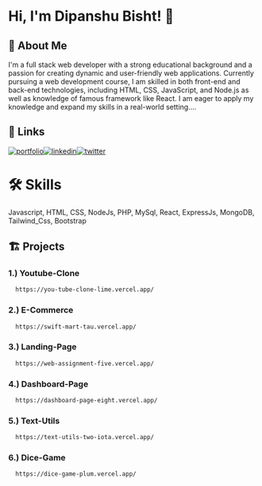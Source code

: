 
# Hi, I'm Dipanshu Bisht! 👋


## 🚀 About Me
I'm a full stack web developer with a strong educational background and a passion for creating dynamic and user-friendly web applications. Currently pursuing a web development course, I am skilled in both front-end and back-end technologies, including HTML, CSS, JavaScript, and Node.js as well as knowledge of famous framework like React. I am eager to apply my knowledge and expand my skills in a real-world setting....


## 🔗 Links
[![portfolio](https://img.shields.io/badge/my_portfolio-000?style=for-the-badge&logo=ko-fi&logoColor=white)](https://portfolio-pied-gamma-71.vercel.app/)[![linkedin](https://img.shields.io/badge/linkedin-0A66C2?style=for-the-badge&logo=linkedin&logoColor=white)](https://www.linkedin.com/in/dipanshu-bisht-5b02b8279/)[![twitter](https://img.shields.io/badge/whatsapp-25D366?style=for-the-badge&logo=whatsapp&logoColor=white)](https://wa.link/wfd9gd)


# 🛠 Skills
Javascript, HTML, CSS, NodeJs, PHP, MySql, React,
ExpressJs, MongoDB, Tailwind_Css, Bootstrap

## 🏗️ Projects

### 1.) Youtube-Clone

```bash
  https://you-tube-clone-lime.vercel.app/
```

### 2.) E-Commerce

```bash
  https://swift-mart-tau.vercel.app/
```

### 3.) Landing-Page

```bash
  https://web-assignment-five.vercel.app/
```

### 4.) Dashboard-Page

```bash
  https://dashboard-page-eight.vercel.app/
```

### 5.) Text-Utils

```bash
  https://text-utils-two-iota.vercel.app/
```

### 6.) Dice-Game

```bash
  https://dice-game-plum.vercel.app/
```

